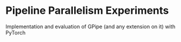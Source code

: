 # Pipeline Parallelism Experiments
Implementation and evaluation of GPipe (and any extension on it) with PyTorch